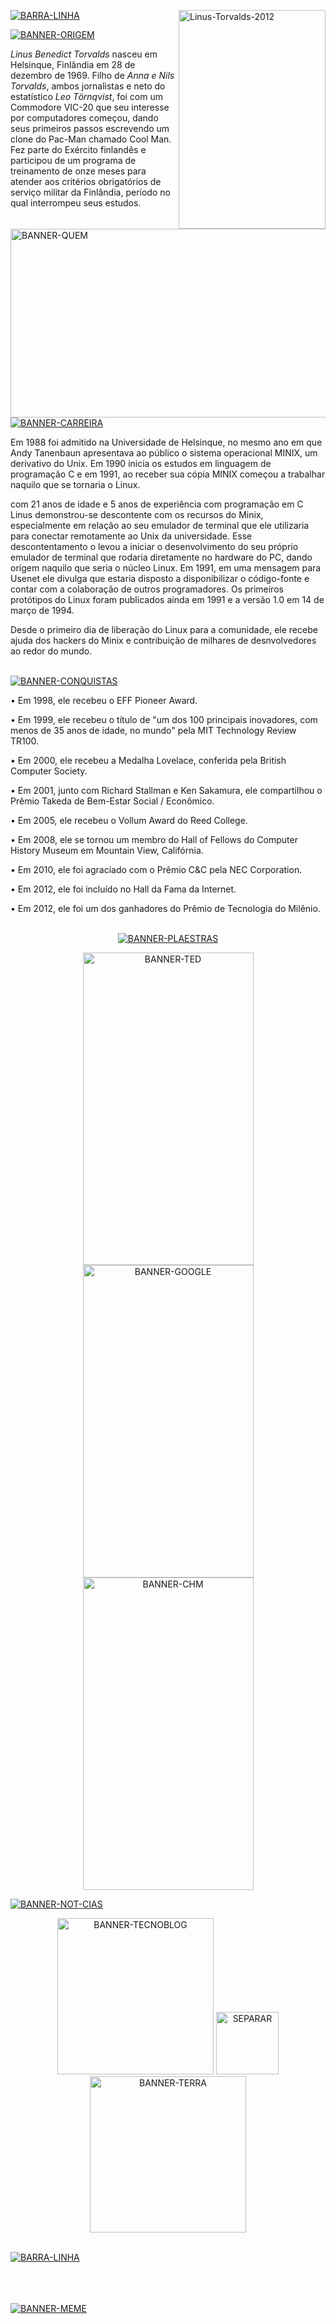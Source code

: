 <a href='https://postimg.cc/Xr9mHsDM'><img src='https://i.postimg.cc/wjrzBPXB/Linus-Torvalds-2012.webp' height="350px" width="235,16px" align="right" alt='Linus-Torvalds-2012'/> 

<a href='https://postimages.org/'><img src='https://i.postimg.cc/g0D7Mcdj/BANNER-QUEM.png' height="302px" width="700px" align="left" alt='BANNER-QUEM'/></a>
  
<a href='https://postimg.cc/kDgNgCz1'><img src='https://i.postimg.cc/FFjTGsZ4/BARRA-LINHA.png' alt='BARRA-LINHA'/></a>



<a href='https://postimg.cc/Rq4T4zv8'><img src='https://i.postimg.cc/c18k7s2s/BANNER-ORIGEM.png'  alt='BANNER-ORIGEM'/></a>


<i>Linus Benedict Torvalds</i> nasceu em Helsinque, Finlândia em
28 de dezembro de 1969. Filho de <i>Anna e Nils Torvalds</i>, ambos jornalistas e neto do estatístico
<i>Leo Törnqvist</i>, foi com um Commodore VIC-20 que seu interesse por
computadores começou, dando seus primeiros passos escrevendo um 
clone do Pac-Man chamado Cool Man. Fez parte do Exército finlandês e participou de um programa de treinamento 
de onze meses para atender aos critérios obrigatórios de serviço militar da Finlândia, período no qual
interrompeu seus estudos.<br><br>


<a href='https://postimg.cc/hzv7YRJY'><img src='https://i.postimg.cc/Ss77Jymm/BANNER-CARREIRA.png' alt='BANNER-CARREIRA'/></a>


  Em 1988 foi admitido na Universidade de Helsinque, no mesmo ano
em que Andy Tanenbaun apresentava ao público o sistema 
operacional MINIX, um derivativo do Unix. Em 1990 inicia os estudos
em linguagem de programação C e em 1991, ao receber sua cópia MINIX
começou a trabalhar naquilo que se tornaria o Linux.

com 21 anos de idade e 5 anos de experiência com programação em C
Linus demonstrou-se descontente com os recursos do Minix, especialmente
em relação ao seu emulador de terminal que ele utilizaria para conectar
remotamente ao Unix da universidade. Esse descontentamento o levou
a iniciar o desenvolvimento do seu próprio emulador de terminal 
que rodaria diretamente no hardware do PC, dando origem naquilo
que seria o núcleo Linux. Em 1991, em uma mensagem para Usenet
ele divulga que estaria disposto a disponibilizar o código-fonte
e contar com a colaboração de outros programadores. Os primeiros
protótipos do Linux foram publicados ainda em 1991 e a versão
1.0 em 14 de março de 1994.

Desde o primeiro dia de liberação do Linux para a comunidade, ele recebe ajuda dos 
hackers do Minix e contribuição de milhares de desnvolvedores ao
redor do mundo.<br><br>

<a href='https://postimg.cc/K4PsDNYX' ><img src='https://i.postimg.cc/66gJwbJQ/BANNER-CONQUISTAS.png' alt='BANNER-CONQUISTAS'/></a>

• Em 1998, ele recebeu o EFF Pioneer Award.

• Em 1999, ele recebeu o título de "um dos 100 principais inovadores, com menos de 35 anos de idade, no mundo" pela MIT Technology Review TR100.

• Em 2000, ele recebeu a Medalha Lovelace, conferida pela British Computer Society.

• Em 2001, junto com Richard Stallman e Ken Sakamura, ele compartilhou o Prêmio Takeda de Bem-Estar Social / Econômico.

• Em 2005, ele recebeu o Vollum Award do Reed College.

• Em 2008, ele se tornou um membro do Hall of Fellows do Computer History Museum em Mountain View, Califórnia.

• Em 2010, ele foi agraciado com o Prêmio C&C pela NEC Corporation.

• Em 2012, ele foi incluído no Hall da Fama da Internet.

• Em 2012, ele foi um dos ganhadores do Prêmio de Tecnologia do Milênio.<br><br>


<p align='center'>
<a href='https://postimg.cc/cKWcCqQr'><img src='https://i.postimg.cc/fbtqHDyj/BANNER-PLAESTRAS.png' alt='BANNER-PLAESTRAS'/></a>

<p align='center'>
<a href='https://youtu.be/o8NPllzkFhE'><img src='https://i.postimg.cc/TwyktVd3/BANNER-TED.png' height="500px" width="273,84px" alt='BANNER-TED'/></a><a href='https://youtu.be/4XpnKHJAok8'><img src='https://i.postimg.cc/fLKBH5dm/BANNER-GOOGLE.png' height="500px" width="273,84px" alt='BANNER-GOOGLE'/></a><a href='https://youtu.be/WVTWCPoUt8w'><img src='https://i.postimg.cc/631Xvpyk/BANNER-CHM.png' height="500px" width="273,84px" alt='BANNER-CHM'/></a>



<a href='https://postimg.cc/LnzYXJv3'><img src='https://i.postimg.cc/SNPWg8M3/BANNER-NOT-CIAS.png' alt='BANNER-NOT-CIAS'/></a>

<p align='center'>  
<a href='https://tecnoblog.net/noticias/2022/06/28/o-linux-e-feito-em-c-mas-linus-torvalds-ja-fala-em-usar-a-linguagem-rust/' target='_blank'><img src='https://i.postimg.cc/FKZKDvwH/BANNER-TECNOBLOG.png' height="250px" width="250px" alt='BANNER-TECNOBLOG'/></a> 
<a href='https://postimg.cc/yDFpXnLD'><img src='https://i.postimg.cc/fRF4srXf/SEPARAR.png' height="100px" width="100px" alt='SEPARAR'/></a>
<a href='https://www.terra.com.br/byte/linux-519-linus-torvalds-usa-macbook-air-m2-para-lancar-a-nova-versao,ae9e79facfb1dbaf10dc455fdd086e4fd6zrpgex.html'><img src='https://i.postimg.cc/FR6NBHpN/BANNER-TERRA.png' height="250px" width="250px" alt='BANNER-TERRA'/></a><br><br>

<a href='https://postimg.cc/kDgNgCz1'><img src='https://i.postimg.cc/FFjTGsZ4/BARRA-LINHA.png' alt='BARRA-LINHA'/></a>

<br><br><br><a href='https://postimg.cc/Wd5MNDbf' ><img src='https://i.postimg.cc/d0Yn9rMv/BANNER-MEME.png'  alt='BANNER-MEME'/></a>

